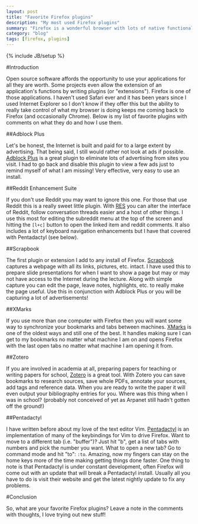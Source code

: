 ```yaml
---
layout: post
title: "Favorite Firefox plugins"
description: "My most used Firefox plugins"
summary: "Firefox is a wonderful browser with lots of native functionality.  Even with all those native functions there are still somethings that could be better.  Luckily, the makers of Firefox realized that one size does not necessarily fit all.  In order to allow easy customization they included a way to extend the functions of the browser with plugins.  This post recounts my favorites and why I use each one."
category: "blog"
tags: [firefox, plugins]
---
```

{% include JB/setup %}

#Introduction

Open source software affords the opportunity to use your applications for all they are worth.  Some projects even allow the extension of an application's functions by writing plugins (or "extensions").  Firefox is one of those applications.  I haven't used Safari ever and it has been years since I used Internet Explorer so I don't know if they offer this but the ability to really take control of what my browser is doing keeps me coming back to Firefox (and occasionally Chrome).  Below is my list of favorite plugins with comments on what they do and how I use them.

##Adblock Plus

Let's be honest, the Internet is built and paid for to a large extent by advertising.  That being said, I still would rather not look at ads if possible.  [Adblock Plus](http://adblockplus.org/en/) is a great plugin to eliminate lots of advertising from sites you visit.  I had to go back and disable this plugin to view a few ads just to remind myself of what I am missing!  Very effective, very easy to use an install.

##Reddit Enhancement Suite

If you don't use Reddit you may want to ignore this one.  For those that use Reddit this is a really sweet little plugin.  With [RES](https://addons.mozilla.org/en-US/firefox/addon/reddit-enhancement-suite/?src=api) you can alter the interface of Reddit, follow conversation threads easier and a host of other things.  I use this most for editing the subreddit menu at the top of the screen and hitting the `[l+c]` button to open the linked item and reddit comments.  It also includes a lot of keyboard navigation enhancements but I have that covered with Pentadactyl (see below).

##Scrapbook

The first plugin or extension I add to any install of Firefox.  [Scrapbook](http://amb.vis.ne.jp/mozilla/scrapbook/) captures a webpage with all its links, pictures, etc. intact.  I have used this to prepare slide presentations for when I want to show a page but may or may not have access to the Internet during the lecture.  Along with simple capture you can edit the page, leave notes, highlights, etc. to really make the page useful.  Use this in conjunction with Adblock Plus or you will be capturing a lot of advertisements!

##XMarks

If you use more than one computer with Firefox then you will want some way to synchronize your bookmarks and tabs between machines.  [XMarks](http://www.xmarks.com) is one of the oldest ways and still one of the best.  It handles making sure I can get to my bookmarks no matter what machine I am on and opens Firefox with the last open tabs no matter what machine I am opening it from.

##Zotero

If you are involved in academia at all, preparing papers for teaching or writing papers for school, [Zotero](http://zotero.org) is a great tool.  With Zotero you can save bookmarks to research sources, save whole PDFs, annotate your sources, add tags and reference data.  When you are ready to write the paper it will even output your bibliography entries for you.  Where was this thing when I was in school? (probably not conceived of yet as Arpanet still hadn't gotten off the ground!)

##Pentadactyl

I have written before about my love of the text editor Vim.  [Pentadactyl](http://5digits.org/pentadactyl) is an implementation of many of the keybindings for Vim to drive Firefox.  Want to move to a different tab (i.e. "buffer")?  Just hit "b", get a list of tabs with numbers and pick the number you want.  What to open a new tab? Go to command mode and hit "to": `:to`.  Amazing, now my fingers can stay on the home keys more of the time making getting things done faster.  One thing to note is that Pentadactyl is under constant development, often Firefox will come out with an update that will break a Pentadactyl install.  Usually all you have to do is visit their website and get the latest nightly update to fix any problems.

#Conclusion

So, what are your favorite Firefox plugins?  Leave a note in the comments with thoughts, I love trying out new stuff!
